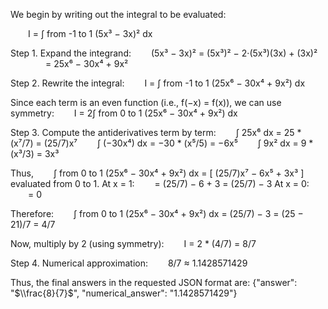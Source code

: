 We begin by writing out the integral to be evaluated:

  I = ∫ from -1 to 1 (5x³ − 3x)² dx

Step 1. Expand the integrand:
  (5x³ − 3x)² = (5x³)² − 2·(5x³)(3x) + (3x)²
    = 25x⁶ − 30x⁴ + 9x²

Step 2. Rewrite the integral:
  I = ∫ from -1 to 1 (25x⁶ − 30x⁴ + 9x²) dx

Since each term is an even function (i.e., f(−x) = f(x)), we can use symmetry:
  I = 2∫ from 0 to 1 (25x⁶ − 30x⁴ + 9x²) dx

Step 3. Compute the antiderivatives term by term:
  ∫ 25x⁶ dx = 25 * (x⁷/7) = (25/7)x⁷
  ∫ (−30x⁴) dx = −30 * (x⁵/5) = −6x⁵
  ∫ 9x² dx = 9 * (x³/3) = 3x³

Thus,
  ∫ from 0 to 1 (25x⁶ − 30x⁴ + 9x²) dx = [ (25/7)x⁷ − 6x⁵ + 3x³ ] evaluated from 0 to 1.
At x = 1:
  = (25/7) − 6 + 3 = (25/7) − 3
At x = 0:
  = 0

Therefore:
  ∫ from 0 to 1 (25x⁶ − 30x⁴ + 9x²) dx = (25/7) − 3 = (25 − 21)/7 = 4/7

Now, multiply by 2 (using symmetry):
  I = 2 * (4/7) = 8/7

Step 4. Numerical approximation:
  8/7 ≈ 1.1428571429

Thus, the final answers in the requested JSON format are:
{"answer": "$\\frac{8}{7}$", "numerical_answer": "1.1428571429"}